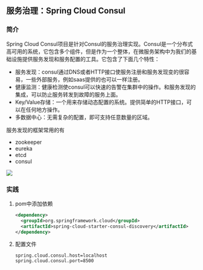 ## 服务治理：Spring Cloud Consul

### 简介

Spring Cloud Consul项目是针对Consul的服务治理实现。Consul是一个分布式高可用的系统，它包含多个组件，但是作为一个整体，在微服务架构中为我们的基础设施提供服务发现和服务配置的工具。它包含了下面几个特性：

- 服务发现：consul通过DNS或者HTTP接口使服务注册和服务发现变的很容易，一些外部服务，例如saas提供的也可以一样注册。
- 健康监测：健康检测使consul可以快速的告警在集群中的操作。和服务发现的集成，可以防止服务转发到故障的服务上面。
- Key/Value存储：一个用来存储动态配置的系统。提供简单的HTTP接口，可以在任何地方操作。
- 多数据中心：无需复杂的配置，即可支持任意数量的区域。

服务发现的框架常用的有

- zookeeper
- eureka
- etcd
- consul

<div>
    <image src="../res/img/consul-arch.png"></image>
</div>

### 实践

1. pom中添加依赖

   ```xml
   <dependency>
     <groupId>org.springframework.cloud</groupId>
     <artifactId>spring-cloud-starter-consul-discovery</artifactId>
   </dependency>
   ```

2. 配置文件

   ```
   spring.cloud.consul.host=localhost
   spring.cloud.consul.port=8500
   ```
